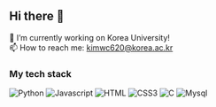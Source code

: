 ## Hi there 👋

🔭 I’m currently working on Korea University!  
📫 How to reach me: kimwc620@korea.ac.kr


### My tech stack

![Python](https://img.shields.io/badge/Python-3776AB?style=flat-square&logo=Python&logoColor=white)
![Javascript](https://img.shields.io/badge/Javascript-F7DF1E?style=flat-square&logo=Javascript&logoColor=black)
![HTML](https://img.shields.io/badge/HTML5-E34F26?style=flat-square&logo=HTML5&logoColor=white)
![CSS3](https://img.shields.io/badge/CSS3-1572B6?style=flat-square&logo=CSS3&logoColor=white)
![C](https://img.shields.io/badge/C-A8B9CC?style=flat-square&logo=C&logoColor=white)
![Mysql](https://img.shields.io/badge/Mysql-4479A1?style=flat-square&logo=Mysql&logoColor=white)
